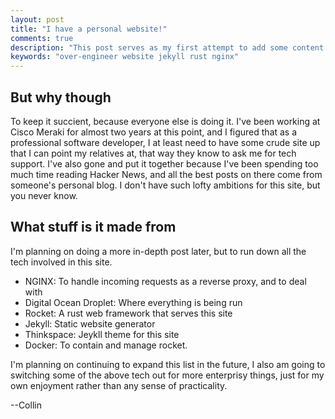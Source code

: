 ```yaml
---
layout: post
title: "I have a personal website!"
comments: true
description: "This post serves as my first attempt to add some content to my humble static site."
keywords: "over-engineer website jekyll rust nginx"
---
```


## But why though

To keep it succient, because everyone else is doing it. I've been working at Cisco Meraki for almost two years
at this point, and I figured that as a professional software developer, I at least need to have some crude site
up that I can point my relatives at, that way they know to ask me for tech support.
I've also gone and put it together because I've been spending too much time reading Hacker News,
and all the best posts on there come from someone's personal blog.  I don't have such lofty ambitions for this site,
but you never know.

## What stuff is it made from

I'm planning on doing a more in-depth post later, but to run down all the tech involved in this site.

* NGINX: To handle incoming requests as a reverse proxy, and to deal with
* Digital Ocean Droplet: Where everything is being run
* Rocket: A rust web framework that serves this site
* Jekyll: Static website generator
* Thinkspace: Jeykll theme for this site
* Docker: To contain and manage rocket.

I'm planning on continuing to expand this list in the future, I also am going to switching some of the above tech
out for more enterprisy things, just for my own enjoyment rather than any sense of practicality.

--Collin